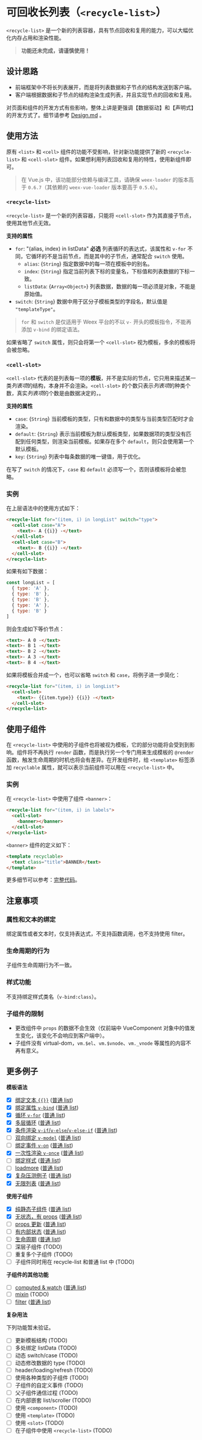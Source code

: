 # 可回收长列表（`<recycle-list>`）

`<recycle-list>` 是一个新的列表容器，具有节点回收和复用的能力，可以大幅优化内存占用和渲染性能。

> **功能还未完成，请谨慎使用！**

## 设计思路

+ 前端框架中不将长列表展开，而是将列表数据和子节点的结构发送到客户端。
+ 客户端根据数据和子节点的结构渲染生成列表，并且实现节点的回收和复用。

对页面和组件的开发方式有些影响，整体上讲是更强调【数据驱动】和【声明式】的开发方式了。细节请参考 [Design.md](./Design.zh.md) 。

## 使用方法

原有 `<list>` 和 `<cell>` 组件的功能不受影响，针对新功能提供了新的 `<recycle-list>` 和 `<cell-slot>` 组件。如果想利用列表回收和复用的特性，使用新组件即可。

> 在 Vue.js 中，该功能部分依赖与编译工具，请确保 `weex-loader` 的版本高于 `0.6.7`（其依赖的 `weex-vue-loader` 版本要高于 `0.5.6`）。

### `<recycle-list>`

`<recycle-list>` 是一个新的列表容器，只能将 `<cell-slot>` 作为其直接子节点，使用其他节点无效。

**支持的属性**

+ `for`: "(alias, index) in listData" **必选** 列表循环的表达式，该属性和 `v-for` 不同，它循环的不是当前节点，而是其中的子节点，通常配合 `switch` 使用。
  + `alias`: {`String`} 指定数据中的每一项在模板中的别名。
  + `index`: {`String`} 指定当前列表下标的变量名，下标值和列表数据的下标一致。
  + `listData`: {`Array<Object>`} 列表数据，数据的每一项必须是对象，不能是原始值。
+ `switch`: {`String`} 数据中用于区分子模板类型的字段名，默认值是 `"templateType"`。

> `for` 和 `switch` 是仅适用于 Weex 平台的不以 `v-` 开头的模板指令，不能再添加 `v-bind` 的绑定语法。

如果省略了 `switch` 属性，则只会将第一个 `<cell-slot>` 视为模板，多余的模板将会被忽略。

### `<cell-slot>`

`<cell-slot>` 代表的是列表每一项的**模板**，并不是实际的节点，它只用来描述某一类*列表项*的结构，本身并不会渲染。`<cell-slot>` 的个数只表示*列表项*的种类个数，真实*列表项*的个数是由数据决定的，。

**支持的属性**

+ `case`: {`String`} 当前模板的类型，只有和数据中的类型与当前类型匹配时才会渲染。
+ `default`: {`String`} 表示当前模板为默认模板类型，如果数据项的类型没有匹配到任何类型，则渲染当前模板。如果存在多个 `default`，则只会使用第一个默认模板。
+ `key`: {`String`} 列表中每条数据的唯一键值，用于优化。

在写了 `switch` 的情况下，`case` 和 `default` 必须写一个，否则该模板将会被忽略。

### 实例

在上层语法中的使用方式如下：

```html
<recycle-list for="(item, i) in longList" switch="type">
  <cell-slot case="A">
    <text>- A {{i}} -</text>
  </cell-slot>
  <cell-slot case="B">
    <text>- B {{i}} -</text>
  </cell-slot>
</recycle-list>
```

如果有如下数据：

```js
const longList = [
  { type: 'A' },
  { type: 'B' },
  { type: 'B' },
  { type: 'A' },
  { type: 'B' }
]
```

则会生成如下等价节点：

```html
<text>- A 0 -</text>
<text>- B 1 -</text>
<text>- B 2 -</text>
<text>- A 3 -</text>
<text>- B 4 -</text>
```

如果将模板合并成一个，也可以省略 `switch` 和 `case`，将例子进一步简化：

```html
<recycle-list for="(item, i) in longList">
  <cell-slot>
    <text>- {{item.type}} {{i}} -</text>
  </cell-slot>
</recycle-list>
```

## 使用子组件

在 `<recycle-list>` 中使用的子组件也将被视为模板，它的部分功能将会受到到影响。组件将不再执行 `render` 函数，而是执行另一个专门用来生成模板的 `@render` 函数，触发生命周期的时机也将会有差异。在开发组件时，给 `<template>` 标签添加 `recyclable` 属性，就可以表示当前组件可以用在 `<recycle-list>` 中。

### 实例

在 `<recycle-list>` 中使用了组件 `<banner>`：

```html
<recycle-list for="(item, i) in labels">
  <cell-slot>
    <banner></banner>
  </cell-slot>
</recycle-list>
```

`<banner>` 组件的定义如下：

```html
<template recyclable>
  <text class="title">BANNER</text>
</template>
```

更多细节可以参考：[完整代码](http://dotwe.org/vue/4a7446690e2c87ec0d39d8ee4884fa19)。

## 注意事项

### 属性和文本的绑定

绑定属性或者文本时，仅支持表达式，不支持函数调用，也不支持使用 filter。

### 生命周期的行为

子组件生命周期行为不一致。

### 样式功能

不支持绑定样式类名（`v-bind:class`）。

### 子组件的限制

+ 更改组件中 `props` 的数据不会生效（仅前端中 VueComponent 对象中的值发生变化，该变化不会响应到客户端中）。
+ 子组件没有 virtual-dom，`vm.$el`、`vm.$vnode`、`vm._vnode` 等属性的内容不再有意义。

## 更多例子

**模板语法**

+ [x] [绑定文本 `{{}}`](http://dotwe.org/vue/5b25755d7371d16b3d000e0d173a5cab) ([普通 list](http://dotwe.org/vue/0f7f1c1f0a3271ed30a0c5adb6938976))
+ [x] [绑定属性 `v-bind`](http://dotwe.org/vue/6455e2e8c1a717f9c09363ec9be663d1) ([普通 list](http://dotwe.org/vue/f6a37fbeb5d7abf2d8c4875862b49ebc))
+ [x] [循环 `v-for`](http://dotwe.org/vue/966e644a4cbbbc401ab431889dc48677) ([普通 list](http://dotwe.org/vue/89921581f43493e6bbb617e63be267b6))
+ [x] [多层循环](http://dotwe.org/vue/20a9681f9201ef1b7a68962fd9cb5eb5) ([普通 list](http://dotwe.org/vue/8a961f87c6db8e0aa221748d037b6428))
+ [x] [条件渲染 `v-if`/`v-else`/`v-else-if`](http://dotwe.org/vue/a645db4b73bd7c1cde669f91c7f70f3a) ([普通 list](http://dotwe.org/vue/01a1ce5b9b868de7b0e4d193110471c8))
+ [ ] [双向绑定 `v-model`](http://dotwe.org/vue/87fad731f8ea4cd4baa2906fde727a47) ([普通 list](http://dotwe.org/vue/317b4f70f5e278e6bf095feeab09ed21))
+ [ ] [绑定事件 `v-on`](http://dotwe.org/vue/34bb833828861bf37e9d0574241d7c82) ([普通 list](http://dotwe.org/vue/7cdb9f7819f31ea38219b8b61dc87a3f))
+ [x] [一次性渲染 `v-once`](http://dotwe.org/vue/d515a48f5a4112bbe8d5ac80c315bb44) ([普通 list](http://dotwe.org/vue/502bbd141010d3d1019dd8cbcc538d71))
+ [ ] [绑定样式](http://dotwe.org/vue/d093c67d49c4e4388994fead4d1649d1) ([普通 list](http://dotwe.org/vue/fe129e413d8a7ea5c90fcf2b5e5894a8))
+ [ ] [loadmore](http://dotwe.org/vue/89c51e90246286ad921b2fd20ccae339) ([普通 list](http://dotwe.org/vue/16a6ea76882bc4802874131cc48fa82b))
+ [x] [复杂压测例子](http://dotwe.org/vue/593bb4f3fa7ac1d5da5b2906fa4c8bb0) ([普通 list](http://dotwe.org/vue/07734d19b15e3528c2f7b68ba870126f))
+ [x] [无限列表](http://dotwe.org/vue/720573134b13f1164fe38df867dd2835) ([普通 list](http://dotwe.org/vue/d1a5ab3ca315d4aae782af8b3032dc42))

**使用子组件**

+ [x] [纯静态子组件](http://dotwe.org/vue/4a7446690e2c87ec0d39d8ee4884fa19) ([普通 list](http://dotwe.org/vue/1ab67bd0f19d5cf17fc358d73801f238))
+ [x] [无状态，有 props](http://dotwe.org/vue/f716dfc90f7ec0f2ec142c45d814b76f) ([普通 list](http://dotwe.org/vue/42039b1ed8484c98051cc2fd1ee542bc))
+ [ ] [props 更新](http://dotwe.org/vue/3e4ba91f5333caa531a75cbdc54a8b70) ([普通 list](http://dotwe.org/vue/8cdc3565e66c86190c8f6cd6d0e4c20d))
+ [ ] [有内部状态](http://dotwe.org/vue/8b068a890470a8cbc737966d9e82d23a) ([普通 list](http://dotwe.org/vue/46076bc2bdd90d3e0b028994b053ef6d))
+ [ ] [生命周期](http://dotwe.org/vue/d214675550ff33d393363b92748603d8) ([普通 list](http://dotwe.org/vue/b2b6c239b6b4afebc50e50b7e4bd5519))
+ [ ] 深层子组件 (TODO)
+ [ ] 重复多个子组件 (TODO)
+ [ ] 子组件同时用在 recycle-list 和普通 list 中 (TODO)

**子组件的其他功能**

+ [ ] [computed & watch](http://dotwe.org/vue/56ae40a63d7b02bb7e55a1fbfbefeb76) ([普通 list](http://dotwe.org/vue/c96218775a65b405368025fa81be0609))
+ [ ] [mixin](http://dotwe.org/vue/123b69b57e099036558745298fb6e8ca) (TODO)
+ [ ] [filter](http://dotwe.org/vue/2ee9fdb1bdd36da4bc996fb3273e8caa) ([普通 list](http://dotwe.org/vue/9fd19b7309c8e9e09e83826a44549210))

**复杂用法**

下列功能暂未验证。

+ [ ] 更新模板结构 (TODO)
+ [ ] 多处绑定 listData (TODO)
+ [ ] 动态 switch/case (TODO)
+ [ ] 动态修改数据的 type (TODO)
+ [ ] header/loading/refresh (TODO)
+ [ ] 使用各种类型的子组件 (TODO)
+ [ ] 子组件的自定义事件 (TODO)
+ [ ] 父子组件通信过程 (TODO)
+ [ ] 在内部嵌套 list/scroller (TODO)
+ [ ] 使用 `<component>` (TODO)
+ [ ] 使用 `<template>` (TODO)
+ [ ] 使用 `<slot>` (TODO)
+ [ ] 在子组件中使用 `<recycle-list>` (TODO)
